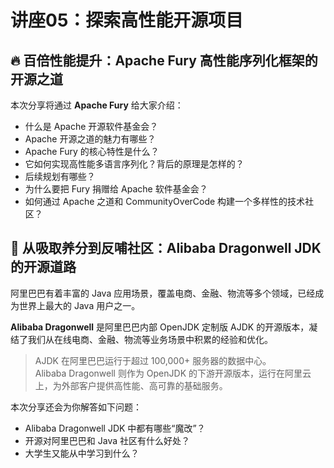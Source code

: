 # 讲座05：探索高性能开源项目

## 🔥 百倍性能提升：Apache Fury 高性能序列化框架的开源之道

本次分享将通过 **Apache Fury** 给大家介绍：

- 什么是 Apache 开源软件基金会？
- Apache 开源之道的魅力有哪些？
- Apache Fury 的核心特性是什么？
- 它如何实现高性能多语言序列化？背后的原理是怎样的？
- 后续规划有哪些？
- 为什么要把 Fury 捐赠给 Apache 软件基金会？
- 如何通过 Apache 之道和 CommunityOverCode 构建一个多样性的技术社区？

## 🌱 从吸取养分到反哺社区：Alibaba Dragonwell JDK 的开源道路

阿里巴巴有着丰富的 Java 应用场景，覆盖电商、金融、物流等多个领域，已经成为世界上最大的 Java 用户之一。

**Alibaba Dragonwell** 是阿里巴巴内部 OpenJDK 定制版 AJDK 的开源版本，凝结了我们从在线电商、金融、物流等业务场景中积累的经验和优化。

> AJDK 在阿里巴巴运行于超过 100,000+ 服务器的数据中心。  
> Alibaba Dragonwell 则作为 OpenJDK 的下游开源版本，运行在阿里云上，为外部客户提供高性能、高可靠的基础服务。

本次分享还会为你解答如下问题：

- Alibaba Dragonwell JDK 中都有哪些“魔改”？
- 开源对阿里巴巴和 Java 社区有什么好处？
- 大学生又能从中学习到什么？

